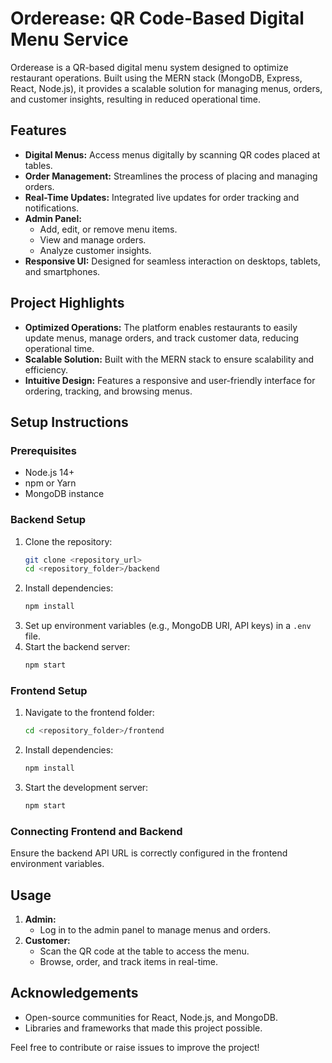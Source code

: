 # Orderease: QR Code-Based Digital Menu Service

Orderease is a QR-based digital menu system designed to optimize restaurant operations. Built using the MERN stack (MongoDB, Express, React, Node.js), it provides a scalable solution for managing menus, orders, and customer insights, resulting in reduced operational time.

## Features

- **Digital Menus:** Access menus digitally by scanning QR codes placed at tables.
- **Order Management:** Streamlines the process of placing and managing orders.
- **Real-Time Updates:** Integrated live updates for order tracking and notifications.
- **Admin Panel:**
  - Add, edit, or remove menu items.
  - View and manage orders.
  - Analyze customer insights.
- **Responsive UI:** Designed for seamless interaction on desktops, tablets, and smartphones.

## Project Highlights

- **Optimized Operations:** The platform enables restaurants to easily update menus, manage orders, and track customer data, reducing operational time.
- **Scalable Solution:** Built with the MERN stack to ensure scalability and efficiency.
- **Intuitive Design:** Features a responsive and user-friendly interface for ordering, tracking, and browsing menus.

## Setup Instructions

### Prerequisites
- Node.js 14+
- npm or Yarn
- MongoDB instance

### Backend Setup
1. Clone the repository:
   ```bash
   git clone <repository_url>
   cd <repository_folder>/backend
   ```
2. Install dependencies:
   ```bash
   npm install
   ```
3. Set up environment variables (e.g., MongoDB URI, API keys) in a `.env` file.
4. Start the backend server:
   ```bash
   npm start
   ```

### Frontend Setup
1. Navigate to the frontend folder:
   ```bash
   cd <repository_folder>/frontend
   ```
2. Install dependencies:
   ```bash
   npm install
   ```
3. Start the development server:
   ```bash
   npm start
   ```

### Connecting Frontend and Backend
Ensure the backend API URL is correctly configured in the frontend environment variables.

## Usage

1. **Admin:**
   - Log in to the admin panel to manage menus and orders.
2. **Customer:**
   - Scan the QR code at the table to access the menu.
   - Browse, order, and track items in real-time.



## Acknowledgements
- Open-source communities for React, Node.js, and MongoDB.
- Libraries and frameworks that made this project possible.

Feel free to contribute or raise issues to improve the project!

